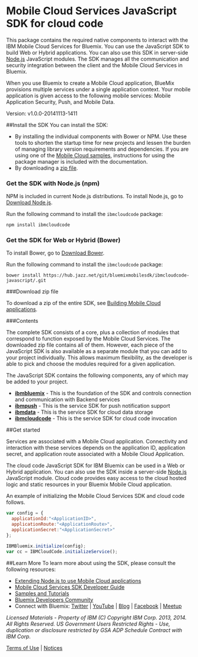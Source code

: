 Mobile Cloud Services JavaScript SDK for cloud code
===

This package contains the required native components to interact with the IBM Mobile Cloud Services for Bluemix.  You can use the JavaScript SDK to build Web or Hybrid applications. You can also use this SDK in server-side [Node.js](http://nodejs.org)
JavaScript modules. The SDK manages all the communication and security integration between
the client and the Mobile Cloud Services in Bluemix.

When you use Bluemix to create a Mobile Cloud application, BlueMix provisions multiple services under a single application context. Your mobile application is given access to the following mobile services: Mobile Application Security, Push, and Mobile Data.


Version: v1.0.0-20141113-1411

##Install the SDK
You can install the SDK: 
* By installing the individual components with Bower or NPM. Use these tools to shorten the startup time for new projects and lessen the burden of managing library version requirements and dependencies.  If you
are using one of the [Mobile Cloud samples](https://hub.jazz.net/user/mobilecloud),
instructions for using the package manager is included with the documentation.
* By downloading a [zip file](https://mbaas-catalog.ng.bluemix.net/sdk/ibm-bluemix-sdk-javascript.zip).

### Get the SDK with Node.js (npm)

NPM is included in current Node.js distributions.  To install Node.js, go to [Download Node.js](http://nodejs.org/download/).  

Run the following command to install the `ibmcloudcode` package:

```bash
npm install ibmcloudcode
```

### Get the SDK for Web or Hybrid (Bower)

To install Bower, go to [Download Bower](http://bower.io/).  

Run the following command to install the `ibmcloudcode` package:

```
bower install https://hub.jazz.net/git/bluemixmobilesdk/ibmcloudcode-javascript/.git
```

###Download zip file

To download a zip of the entire SDK, see [Building Mobile Cloud applications](https://www.ng.bluemix.net/docs/#starters/mobile/index.html#index).

###Contents

The complete SDK consists of a core, plus a collection of modules that correspond to function exposed
by the Mobile Cloud Services.  The downloaded zip file
contains all of them. However, each piece of the JavaScript SDK is also available as a separate module
that you can add to your project individually. This allows maximum flexibility, as the developer is able to 
pick and choose the modules required for a given application. 

The JavaScript SDK contains the following components, any of which may be added to your project.

- **[ibmbluemix](https://hub.jazz.net/project/bluemixmobilesdk/ibmbluemix-javascript/overview)** - This is the foundation of the SDK and controls connection and communication with Backend services
- **[ibmpush](https://hub.jazz.net/project/bluemixmobilesdk/ibmpush-javascript/overview)** - This is the service SDK for push notification support
- **[ibmdata](https://hub.jazz.net/project/bluemixmobilesdk/ibmdata-javascript/overview)** - This is the service SDK for cloud data storage
- **[ibmcloudcode](https://hub.jazz.net/project/bluemixmobilesdk/ibmcloudcode-javascript/overview)** - This is the service SDK for cloud code invocation

##Get started

Services are associated with a Mobile Cloud application. Connectivity and interaction with
these services depends on the application ID, application secret, and application route associated
with a Mobile Cloud Application.

The cloud code JavaScript SDK for IBM Bluemix can be used in a Web or Hybrid application.  You 
can also use the SDK inside a server-side [Node.js](http://nodejs.org) JavaScript module. 
Cloud code provides easy access to the cloud hosted logic and static resources in your Bluemix Mobile 
Cloud application.

An example of initializing the Mobile Cloud Services SDK and cloud code follows.

```javascript
var config = {
  applicationId:"<ApplicationID>",
  applicationRoute:"<ApplicationRoute>",
  applicationSecret:"<ApplicationSecret>"
};

IBMBluemix.initialize(config);
var cc = IBMCloudCode.initializeService();
```

##Learn More
To learn more about using the SDK, please consult the following resources:
- [Extending Node.js to use Mobile Cloud applications](https://www.ng.bluemix.net/docs/#starters/mobile/mobilecloud/nodejsmobile.html#nodejsmobile)
- [Mobile Cloud Services SDK Developer Guide](http://mbaas-gettingstarted.ng.bluemix.net/)
- [Samples and Tutorials](https://www.ng.bluemix.net/docs/#starters/mobile/index.html#samples)
- [Bluemix Developers Community](https://developer.ibm.com/bluemix/)
- Connect with Bluemix: [Twitter](https://twitter.com/ibmbluemix) |
[YouTube](https://www.youtube.com/playlist?list=PLzpeuWUENMK2d3L5qCITo2GQEt-7r0oqm) |
[Blog](https://developer.ibm.com/bluemix/blog/) |
[Facebook](https://www.facebook.com/ibmbluemix) |
[Meetup](http://www.meetup.com/bluemix/)

*Licensed Materials - Property of IBM
(C) Copyright IBM Corp. 2013, 2014. All Rights Reserved.
US Government Users Restricted Rights - Use, duplication or
disclosure restricted by GSA ADP Schedule Contract with IBM Corp.*

[Terms of Use](https://hub.jazz.net/project/bluemixmobilesdk/ibmbluemix-android/overview#https://hub.jazz.net/gerrit/plugins/gerritfs/contents/bluemixmobilesdk%252Fibmbluemix-android/refs%252Fheads%252Fmaster/License.txt) |
[Notices]()
